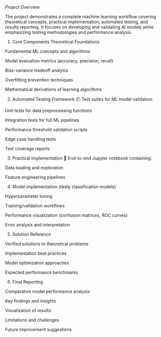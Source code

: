 _Project Overview_

The project demonstrates a complete machine learning workflow covering theoretical concepts, practical implementation, automated testing, and results reporting. It focuses on developing and validating AI models while emphasizing testing methodologies and performance analysis.

1) Core Components
Theoretical Foundations

Fundamental ML concepts and algorithms

Model evaluation metrics (accuracy, precision, recall)

Bias-variance tradeoff analysis

Overfitting prevention techniques

Mathematical derivations of learning algorithms


2) Automated Testing Framework
📦 Test suites for ML model validation

Unit tests for data preprocessing functions

Integration tests for full ML pipelines

Performance threshold validation scripts

Edge case handling tests

Test coverage reports


3) Practical Implementation
📓 End-to-end Jupyter notebook containing:

Data loading and exploration

Feature engineering pipelines


4) Model implementation (likely classification models)

Hyperparameter tuning

Training/validation workflows

Performance visualization (confusion matrices, ROC curves)

Error analysis and interpretation


5) Solution Reference

Verified solutions to theoretical problems

Implementation best practices

Model optimization approaches

Expected performance benchmarks


6) Final Reporting

Comparative model performance analysis

Key findings and insights

Visualization of results

Limitations and challenges

Future improvement suggestions
